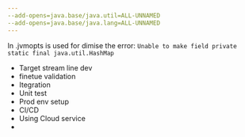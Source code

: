 ```yaml
---
--add-opens=java.base/java.util=ALL-UNNAMED
--add-opens=java.base/java.lang=ALL-UNNAMED
---
```

In .jvmopts is used for dimise the error: `Unable to make field private static final java.util.HashMap`



- Target stream line dev
- finetue validation 
- Itegration 
- Unit test
- Prod env setup
- CI/CD
- Using Cloud service
- 

